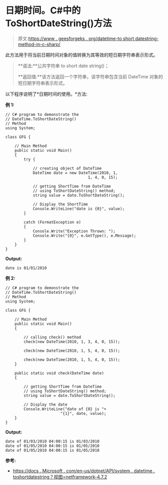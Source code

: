 # 日期时间。C#中的 ToShortDateString()方法

> 原文:[https://www . geesforgeks . org/datetime-to short datestring-method-in-c-sharp/](https://www.geeksforgeeks.org/datetime-toshortdatestring-method-in-c-sharp/)

此方法用于将当前日期时间对象的值转换为其等效的短日期字符串表示形式。

> **语法:**公共字符串 to short date string()；
> 
> **返回值:**该方法返回一个字符串，该字符串包含当前 DateTime 对象的短日期字符串表示形式。

以下程序说明了*日期时间的使用。*方法:

**例 1:**

```
// C# program to demonstrate the
// DateTime.ToShortDateString()
// Method
using System;

class GFG {

    // Main Method
    public static void Main()
    {
        try {

            // creating object of DateTime
            DateTime date = new DateTime(2010, 1,
                                    1, 4, 0, 15);

            // getting ShortTime from DateTime
            // using ToShortDateString() method;
            string value = date.ToShortDateString();

            // Display the ShortTime
            Console.WriteLine("date is {0}", value);
        }

        catch (FormatException e) 
        {
            Console.Write("Exception Thrown: ");
            Console.Write("{0}", e.GetType(), e.Message);
        }
    }
}
```

**Output:**

```
date is 01/01/2010

```

**例 2:**

```
// C# program to demonstrate the
// DateTime.ToShortDateString()
// Method
using System;

class GFG {

    // Main Method
    public static void Main()
    {

        // calling check() method
        check(new DateTime(2010, 1, 3, 4, 0, 15));

        check(new DateTime(2010, 1, 5, 4, 0, 15));

        check(new DateTime(2010, 1, 5, 4, 0, 15));
    }

    public static void check(DateTime date)
    {

        // getting ShortTime from DateTime
        // using ToShortDateString() method;
        string value = date.ToShortDateString();

        // Display the date
        Console.WriteLine("date of {0} is "+
                        "{1}", date, value);
    }
}
```

**Output:**

```
date of 01/03/2010 04:00:15 is 01/03/2010
date of 01/05/2010 04:00:15 is 01/05/2010
date of 01/05/2010 04:00:15 is 01/05/2010

```

**参考:**

*   [https://docs . Microsoft . com/en-us/dotnet/API/system . datetime . toshortdatestring？视图=netframework-4.7.2](https://docs.microsoft.com/en-us/dotnet/api/system.datetime.toshortdatestring?view=netframework-4.7.2)